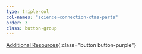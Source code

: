 ```yaml
---
type: triple-col
col-names: "science-connection-ctas-parts"
order: 3
class: button-group
---
```


[Additional Resources](/additional-resources/){:class="button button-purple"}